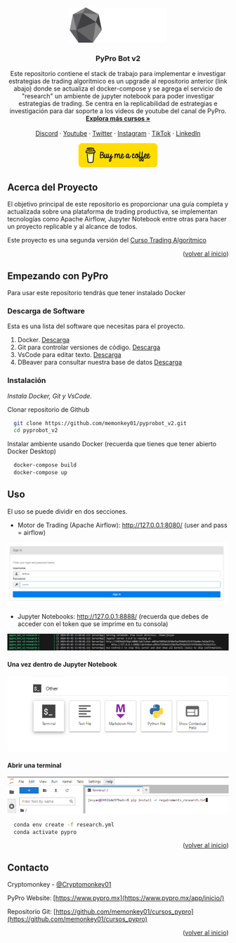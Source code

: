 <!-- Improved compatibility of back to top link: See: https://github.com/othneildrew/Best-README-Template/pull/73 -->
<a name="readme-top"></a>
<!--
*** Thanks for checking out the Best-README-Template. If you have a suggestion
*** that would make this better, please fork the repo and create a pull request
*** or simply open an issue with the tag "enhancement".
*** Don't forget to give the project a star!
*** Thanks again! Now go create something AMAZING! :D
-->



<!-- PROJECT SHIELDS -->
<!--
*** I'm using markdown "reference style" links for readability.
*** Reference links are enclosed in brackets [ ] instead of parentheses ( ).
*** See the bottom of this document for the declaration of the reference variables
*** for contributors-url, forks-url, etc. This is an optional, concise syntax you may use.
*** https://www.markdownguide.org/basic-syntax/#reference-style-links
-->


<!-- PROJECT LOGO -->
<br />
<div align="center">
  <a href="https://www.pypro.mx/app/inicio/">
    <img src="assets/pypro_logo.png" alt="Logo" width="220" height="80">
  </a>

  <h3 align="center">PyPro Bot v2</h3>

  <p align="center">
    Este repositorio contiene el stack de trabajo para implementar e investigar estrategias de trading algorítmico es un upgrade al repositorio anterior (link abajo) donde se actualiza el docker-compose y se agrega el servicio de "research" un ambiente de jupyter notebook para poder investigar estrategias de trading. Se centra en la replicabilidad de estrategias e investigación para dar soporte a los videos de youtube del canal de PyPro.
    <br />
    <a href="https://www.pypro.mx/app/inicio/"><strong>Explora más cursos »</strong></a>
    <br />
    <br />
    <a href="https://discord.gg/aBR3wMp">Discord</a>
    ·
    <a href="https://www.youtube.com/@pypro">Youtube</a>
    ·
    <a href="https://twitter.com/Cryptomonkey01">Twitter</a>
    ·
    <a href="https://www.instagram.com/pypromx/">Instagram</a>
    ·
    <a href="https://www.tiktok.com/@pypromx">TikTok</a>
    ·
    <a href="https://www.linkedin.com/in/guillermo-izquierdo-colin-09586a49/">LinkedIn</a>
  </p>

  <a href="https://www.buymeacoffee.com/pypro">
    <img src="assets/bmc-button.png" alt="Logo" width="180" height="55">
  </a>
</div>





<!-- ABOUT THE PROJECT -->
## Acerca del Proyecto


El objetivo principal de este repositorio es proporcionar una guía completa y actualizada sobre una plataforma de trading productiva, se implementan tecnologías como Apache Airflow, Jupyter Notebook entre otras para hacer un proyecto replicable y al alcance de todos.

Este proyecto es una segunda versión del [Curso Trading Algoritmico](https://github.com/memonkey01/pypro_bot)


<p align="right">(<a href="#readme-top">volver al inicio</a>)</p>



<!-- GETTING STARTED -->
## Empezando con PyPro

Para usar este repositorio tendrás que tener instalado Docker

### Descarga de Software

Esta es una lista del software que necesitas para el proyecto.

1. Docker. [Descarga](https://www.docker.com/products/docker-desktop/)
2. Git para controlar versiones de código. [Descarga](https://git-scm.com/downloads)
3. VsCode para editar texto. [Descarga](https://code.visualstudio.com/download)
4. DBeaver para consultar nuestra base de datos [Descarga](https://dbeaver.io/download/)

### Instalación

_Instala Docker, Git y VsCode._

Clonar repositorio de Github
```bash
  git clone https://github.com/memonkey01/pyprobot_v2.git
  cd pyprobot_v2
```
Instalar ambiente usando Docker (recuerda que tienes que tener abierto Docker Desktop)
```bash
  docker-compose build 
  docker-compose up
```
<!-- USAGE EXAMPLES -->
## Uso

El uso se puede dividir en dos secciones.

- Motor de Trading (Apache Airflow): http://127.0.0.1:8080/ (user and pass = airflow)

![alt text](assets/airflow_login.png)


- Jupyter Notebooks:  http://127.0.0.1:8888/   (recuerda que debes de acceder con el token que se imprime en tu consola)

![alt text](assets/jupyter_login.png)

####  Una vez dentro de Jupyter Notebook
![alt text](assets/jupyter_init.png)

#### Abrir una terminal
![alt text](assets/jupyter_requirements.png)

```bash
  conda env create -f research.yml
  conda activate pypro
```

<p align="right">(<a href="#readme-top">volver al inicio</a>)</p>





<!-- CONTACT -->
## Contacto

Cryptomonkey - [@Cryptomonkey01](https://twitter.com/Cryptomonkey01) 

PyPro Website: [https://www.pypro.mx](https://www.pypro.mx/app/inicio/)

Repositorio Git: [https://github.com/memonkey01/cursos_pypro](https://github.com/memonkey01/cursos_pypro)


<p align="right">(<a href="#readme-top">volver al inicio</a>)</p>

